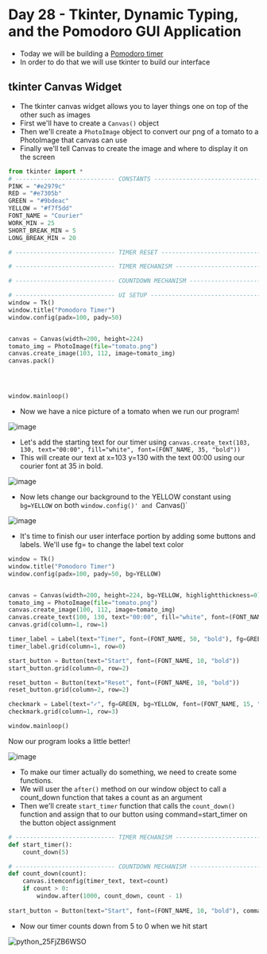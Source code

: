 # Day 28 - Tkinter, Dynamic Typing, and the Pomodoro GUI Application

- Today we will be building a [Pomodoro timer](https://en.wikipedia.org/wiki/Pomodoro_Technique)
- In order to do that we will use tkinter to build our interface

## tkinter Canvas Widget
- The tkinter canvas widget allows you to layer things one on top of the other such as images
- First we'll have to create a `Canvas()` object
- Then we'll create a `PhotoImage` object to convert our png of a tomato to a PhotoImage that canvas can use
- Finally we'll tell Canvas to create the image and where to display it on the screen
```python
from tkinter import *
# ---------------------------- CONSTANTS ------------------------------- #
PINK = "#e2979c"
RED = "#e7305b"
GREEN = "#9bdeac"
YELLOW = "#f7f5dd"
FONT_NAME = "Courier"
WORK_MIN = 25
SHORT_BREAK_MIN = 5
LONG_BREAK_MIN = 20

# ---------------------------- TIMER RESET ------------------------------- # 

# ---------------------------- TIMER MECHANISM ------------------------------- # 

# ---------------------------- COUNTDOWN MECHANISM ------------------------------- # 

# ---------------------------- UI SETUP ------------------------------- #
window = Tk()
window.title("Pomodoro Timer")
window.config(padx=100, pady=50)


canvas = Canvas(width=200, height=224)
tomato_img = PhotoImage(file="tomato.png")
canvas.create_image(103, 112, image=tomato_img)
canvas.pack()




window.mainloop()
```
- Now we have a nice picture of a tomato when we run our program!

![image](https://user-images.githubusercontent.com/52113778/211095820-283e60a2-71e4-4633-a200-3a5e9ecae7f2.png)

- Let's add the starting text for our timer using `canvas.create_text(103, 130, text="00:00", fill="white", font=(FONT_NAME, 35, "bold"))`
- This will create our text at x=103 y=130 with the text 00:00 using our courier font at 35 in bold.

![image](https://user-images.githubusercontent.com/52113778/211096659-58e28a9a-0a50-4be3-952c-e7da9a39fb97.png)

- Now lets change our background to the YELLOW constant using `bg=YELLOW` on both `window.config()' and `Canvas()`

![image](https://user-images.githubusercontent.com/52113778/211097471-1c20db6a-6a06-470c-ab11-96a5b853076c.png)

- It's time to finish our user interface portion by adding some buttons and labels. We'll use fg= to change the label text color
```python
window = Tk()
window.title("Pomodoro Timer")
window.config(padx=100, pady=50, bg=YELLOW)


canvas = Canvas(width=200, height=224, bg=YELLOW, highlightthickness=0)
tomato_img = PhotoImage(file="tomato.png")
canvas.create_image(100, 112, image=tomato_img)
canvas.create_text(100, 130, text="00:00", fill="white", font=(FONT_NAME, 35, "bold"))
canvas.grid(column=1, row=1)

timer_label = Label(text="Timer", font=(FONT_NAME, 50, "bold"), fg=GREEN, bg=YELLOW)
timer_label.grid(column=1, row=0)

start_button = Button(text="Start", font=(FONT_NAME, 10, "bold"))
start_button.grid(column=0, row=2)

reset_button = Button(text="Reset", font=(FONT_NAME, 10, "bold"))
reset_button.grid(column=2, row=2)

checkmark = Label(text="✓", fg=GREEN, bg=YELLOW, font=(FONT_NAME, 15, "bold"))
checkmark.grid(column=1, row=3)

window.mainloop()
```
Now our program looks a little better!

![image](https://user-images.githubusercontent.com/52113778/211099799-a58fc436-4a39-4752-bbfe-d389c8c2d0ae.png)

- To make our timer actually do something, we need to create some functions.
- We will user the `after()` method on our window object to call a count_down function that takes a count as an argument
- Then we'll create `start_timer` function that calls the `count_down()` function and assign that to our button using command=start_timer on the button object assignment
```python
# ---------------------------- TIMER MECHANISM ------------------------------- # 
def start_timer():
    count_down(5)

# ---------------------------- COUNTDOWN MECHANISM ------------------------------- # 
def count_down(count):
    canvas.itemconfig(timer_text, text=count)
    if count > 0:
        window.after(1000, count_down, count - 1)
        
start_button = Button(text="Start", font=(FONT_NAME, 10, "bold"), command=start_timer)

```
- Now our timer counts down from 5 to 0 when we hit start

![python_25FjZB6WSO](https://user-images.githubusercontent.com/52113778/211104167-b7fcc00f-aee6-4f64-a2a3-80eb952f9d20.gif)

